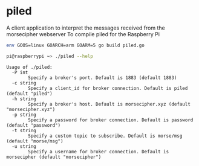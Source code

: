 # piled

A client application to interpret the messages received from the morsecipher webserver
To compile piled for the Raspberry Pi
```bash
env GOOS=linux GOARCH=arm GOARM=5 go build piled.go
```

```bash
pi@raspberrypi ~> ./piled --help
```
```
Usage of ./piled:
  -P int
        Specify a broker's port. Default is 1883 (default 1883)
  -c string
        Specify a client_id for broker connection. Default is piled (default "piled")
  -h string
        Specify a broker's host. Default is morsecipher.xyz (default "morsecipher.xyz")
  -p string
        Specify a password for broker connection. Default is password (default "password")
  -t string
        Specify a custom topic to subscribe. Default is morse/msg (default "morse/msg")
  -u string
        Specify a username for broker connection. Default is morsecipher (default "morsecipher")
```